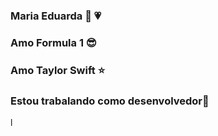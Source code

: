 ### Maria Eduarda 👋 :heartpulse:

### Amo Formula 1 :sunglasses:
### Amo Taylor Swift :star:
### Estou trabalando como desenvolvedor:speech_balloon:
l
